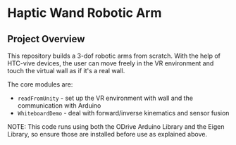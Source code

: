# Haptic Wand Robotic Arm
## Project Overview
This repository builds a 3-dof robotic arms from scratch. With the help of HTC-vive devices, the user can move freely in the VR environment and touch the virtual wall as if it's a real wall.
 
The core modules are:
- `readFromUnity` - set up the VR environment with wall and the communication with Arduino
- `WhiteboardDemo` - deal with forward/inverse kinematics and sensor fusion

NOTE: This code runs using both the ODrive Arduino Library and the Eigen Library, so ensure those are installed before use as explained above.
